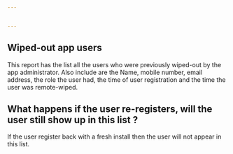 ```yaml
---


---
```


<h2 id="wiped-out-app-users">Wiped-out app users</h2>
<p>This report has the list all the users who were previously wiped-out by the app administrator. Also include are the Name, mobile number, email address, the role the user had, the time of user registration and the time the user was remote-wiped.</p>
<h2 id="what-happens-if-the-user-re-registers-will-the-user-still-show-up-in-this-list-">What happens if the user re-registers, will the user still show up in this list ?</h2>
<p>If the user register back with a fresh install then the user will not appear in this list.</p>

